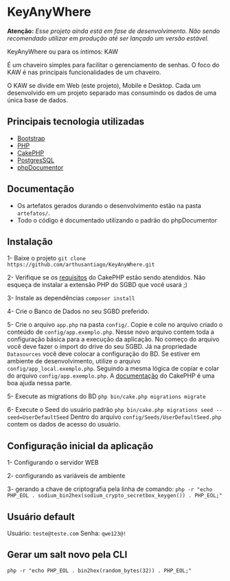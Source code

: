 # KeyAnyWhere 

**Atenção:** *Esse projeto ainda está em fase de desenvolvimento. Não sendo recomendado utilizar em produção até ser lançado um versão estável.*

KeyAnyWhere ou para os íntimos: KAW 

É um chaveiro simples para facilitar o gerenciamento de senhas. O foco do KAW é nas principais funcionalidades de um chaveiro.

O KAW se divide em Web (este projeto), Mobile e Desktop. Cada um desenvolvido em um projeto separado mas consumindo os dados de uma única base de dados. 

## Principais tecnologia utilizadas

- [Bootstrap](https://getbootstrap.com/)
- [PHP](https://www.php.net/releases/8.1/en.php)
- [CakePHP](https://cakephp.org/)
- [PostgresSQL](https://www.postgresql.org/)
-  [phpDocumentor](https://docs.phpdoc.org/)

## Documentação
- Os artefatos gerados durando o desenvolvimento estão na pasta `artefatos/`.
- Todo o código é documentado utilizando o padrão do phpDocumentor

## Instalação

1- Baixe o projeto
`git clone https://github.com/arthusantiago/KeyAnyWhere.git`

2- Verifique se os [requisitos](https://book.cakephp.org/4/en/installation.html) do CakePHP estão sendo atendidos.  Não esqueça de instalar a extensão PHP do SGBD que você usará ;)

3- Instale as dependências
`composer install`

4- Crie o Banco de Dados no seu SGBD preferido.

5- Crie o arquivo `app.php` na pasta `config/`. Copie e cole no arquivo criado o conteúdo de `config/app.exemplo.php`.
Nesse novo arquivo contem toda a configuração básica para a execução da aplicação. 
No começo do arquivo você deve fazer o import do drive do seu SGBD. Já na propriedade `Datasources` você deve colocar a configuração do BD.
Se estiver em ambiente de desenvolvimento, utilize o arquivo `config/app_local.exemplo.php`. Seguindo a mesma lógica de copiar e colar do arquivo `config/app.exemplo.php`. 
A [documentação](https://book.cakephp.org/4/en/quickstart.html#database-configuration) do CakePHP é uma boa ajuda nessa parte.

5- Execute as migrations do BD
`php bin/cake.php migrations migrate`

6- Execute o Seed do usuário padrão
`php bin/cake.php migrations seed --seed=UserDefaultSeed`
Dentro do arquivo `config/Seeds/UserDefaultSeed.php` contem os dados de acesso do usuário.


## Configuração inicial da aplicação

1- Configurando o servidor WEB

2- configurando as variáveis de ambiente

3- gerando a chave de criptografia pela linha de comando:
`php -r "echo PHP_EOL . sodium_bin2hex(sodium_crypto_secretbox_keygen()) . PHP_EOL;"`

## Usuário default

Usuário: `teste@teste.com`
Senha: `qwe123@!`

## Gerar um salt novo pela CLI
`php -r "echo PHP_EOL . bin2hex(random_bytes(32)) . PHP_EOL;"`